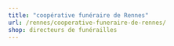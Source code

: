 ```yaml
---
title: "coopérative funéraire de Rennes"
url: /rennes/cooperative-funeraire-de-rennes/
shop: directeurs de funérailles
---
```

